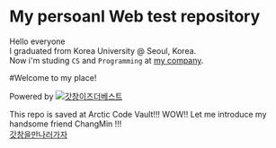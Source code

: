 # My persoanl Web test repository

Hello everyone  
I graduated from Korea University @ Seoul, Korea.  
Now i'm studing `CS` and `Programming` at [my company](http://lgcns.co.kr/LGCNS.GHP.Main/Etc/SiteMain).

#Welcome to my place!

Powered by
[![갓창이즈더베스트](http://lgcns.co.kr/Content/20100825_V1/Images/img_logo01.gif)](https://devtaehyeok.github.io/Godchang/web/GODchang.html )

This repo is saved at Arctic Code Vault!!! WOW!! Let me introduce my handsome friend ChangMin !!!  
[갓창을만나러가자](https://github.com/devtaehyeok/Godchang/blob/master/web/GOdchang.jpg)
